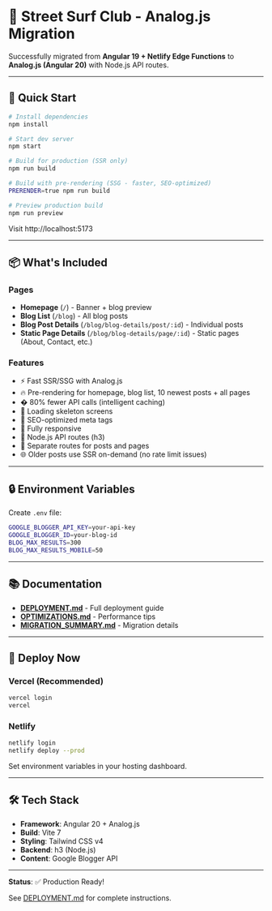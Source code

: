# 🎉 Street Surf Club - Analog.js Migration

Successfully migrated from **Angular 19 + Netlify Edge Functions** to **Analog.js (Angular 20)** with Node.js API routes.

---

## 🚀 Quick Start

```bash
# Install dependencies
npm install

# Start dev server
npm start

# Build for production (SSR only)
npm run build

# Build with pre-rendering (SSG - faster, SEO-optimized)
PRERENDER=true npm run build

# Preview production build
npm run preview
```

Visit http://localhost:5173

---

## 📦 What's Included

### Pages
- **Homepage** (`/`) - Banner + blog preview
- **Blog List** (`/blog`) - All blog posts
- **Blog Post Details** (`/blog/blog-details/post/:id`) - Individual posts
- **Static Page Details** (`/blog/blog-details/page/:id`) - Static pages (About, Contact, etc.)

### Features
- ⚡ Fast SSR/SSG with Analog.js
- 🔥 Pre-rendering for homepage, blog list, 10 newest posts + all pages
- � 80% fewer API calls (intelligent caching)
- 🎯 Loading skeleton screens
- 📝 SEO-optimized meta tags
- 📱 Fully responsive
- 🚀 Node.js API routes (h3)
- 🔀 Separate routes for posts and pages
- 🌐 Older posts use SSR on-demand (no rate limit issues)

---

## 🔒 Environment Variables

Create `.env` file:

```bash
GOOGLE_BLOGGER_API_KEY=your-api-key
GOOGLE_BLOGGER_ID=your-blog-id
BLOG_MAX_RESULTS=300
BLOG_MAX_RESULTS_MOBILE=50
```

---

## 📚 Documentation

- **[DEPLOYMENT.md](./DEPLOYMENT.md)** - Full deployment guide
- **[OPTIMIZATIONS.md](./OPTIMIZATIONS.md)** - Performance tips
- **[MIGRATION_SUMMARY.md](./MIGRATION_SUMMARY.md)** - Migration details

---

## 🎯 Deploy Now

### Vercel (Recommended)
```bash
vercel login
vercel
```

### Netlify
```bash
netlify login
netlify deploy --prod
```

Set environment variables in your hosting dashboard.

---

## 🛠️ Tech Stack

- **Framework**: Angular 20 + Analog.js
- **Build**: Vite 7
- **Styling**: Tailwind CSS v4
- **Backend**: h3 (Node.js)
- **Content**: Google Blogger API

---

**Status**: ✅ Production Ready!

See [DEPLOYMENT.md](./DEPLOYMENT.md) for complete instructions.
